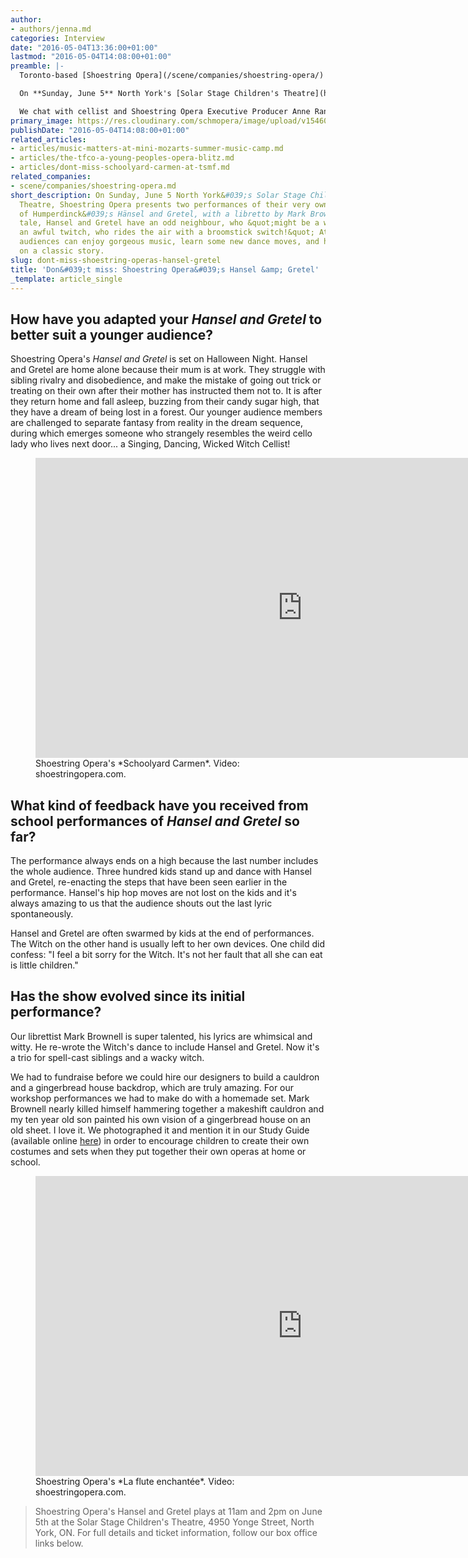 ```yaml
---
author:
- authors/jenna.md
categories: Interview
date: "2016-05-04T13:36:00+01:00"
lastmod: "2016-05-04T14:08:00+01:00"
preamble: |-
  Toronto-based [Shoestring Opera](/scene/companies/shoestring-opera/) has been busy bringing opera to young audiences since 2004. They adapt classic works like *Carmen* and *The Magic Flute*, condense them to about 45 minutes in length, and spin the stories so they're entertaining, accessible, and appealing to kids. The results include "glorious music, madcap humour and great storytelling. Irresistible to all ages!"

  On **Sunday, June 5** North York's [Solar Stage Children's Theatre](http://solarstage.on.ca/index.html), Shoestring Opera presents two performances of their very own adaptation of Humperdinck's *Hänsel and Gretel*, with a libretto by Mark Brownell. In their tale, Hansel and Gretel have an odd neighbour, who "might be a witch, with an awful twitch, who rides the air with a broomstick switch!" At 11am and 2pm, audiences can enjoy gorgeous music, learn some new dance moves, and hear a new take on a classic story.

  We chat with cellist and Shoestring Opera Executive Producer Anne Rankin, about their upcoming *Hansel and Gretel*, and the fun of tailoring grown-up operas for young listeners.
primary_image: https://res.cloudinary.com/schmopera/image/upload/v1546053071/media/2018/12/2016-05-05---HGDancingWitch.jpg
publishDate: "2016-05-04T14:08:00+01:00"
related_articles:
- articles/music-matters-at-mini-mozarts-summer-music-camp.md
- articles/the-tfco-a-young-peoples-opera-blitz.md
- articles/dont-miss-schoolyard-carmen-at-tsmf.md
related_companies:
- scene/companies/shoestring-opera.md
short_description: On Sunday, June 5 North York&#039;s Solar Stage Children&#039;s
  Theatre, Shoestring Opera presents two performances of their very own adaptation
  of Humperdinck&#039;s Hänsel and Gretel, with a libretto by Mark Brownell. In their
  tale, Hansel and Gretel have an odd neighbour, who &quot;might be a witch, with
  an awful twitch, who rides the air with a broomstick switch!&quot; At 11am and 2pm,
  audiences can enjoy gorgeous music, learn some new dance moves, and hear a new take
  on a classic story.
slug: dont-miss-shoestring-operas-hansel-gretel
title: 'Don&#039;t miss: Shoestring Opera&#039;s Hansel &amp; Gretel'
_template: article_single
---
```

## How have you adapted your *Hansel and Gretel* to better suit a younger audience?

Shoestring Opera's *Hansel and Gretel* is set on Halloween Night. Hansel and Gretel are home alone because their mum is at work. They struggle with sibling rivalry and disobedience, and make the mistake of going out trick or treating on their own after their mother has instructed them not to. It is after they return home and fall asleep, buzzing from their candy sugar high, that they have a dream of being lost in a forest. Our younger audience members are challenged to separate fantasy from reality in the dream sequence, during which emerges someone who strangely resembles the weird cello lady who lives next door... a Singing, Dancing, Wicked Witch Cellist!

<figure data-type="video">
<iframe width="853" height="480" src="https://www.youtube.com/embed/Ln8gko2HaxA" frameborder="0" allowfullscreen></iframe>
<figcaption>Shoestring Opera's *Schoolyard Carmen*. Video: shoestringopera.com.</figcaption>
</figure>

## What kind of feedback have you received from school performances of *Hansel and Gretel* so far? 

The performance always ends on a high because the last number includes the whole audience.  Three hundred kids stand up and dance with Hansel and Gretel, re-enacting the steps that have been seen earlier in the performance. Hansel's hip hop moves are not lost on the kids and it's always amazing to us that the audience shouts out the last lyric spontaneously.

Hansel and Gretel are often swarmed by kids at the end of performances. The Witch on the other hand is usually left to her own devices. One child did confess: "I feel a bit sorry for the Witch. It's not her fault that all she can eat is little children."  

## Has the show evolved since its initial performance?

Our librettist Mark Brownell is super talented, his lyrics are whimsical and witty. He re-wrote the Witch's dance to include Hansel and Gretel. Now it's a trio for spell-cast siblings and a wacky witch. 

We had to fundraise before we could hire our designers to build a cauldron and a gingerbread house backdrop, which are truly amazing. For our workshop performances we had to make do with a homemade set. Mark Brownell nearly killed himself hammering together a makeshift cauldron and my ten year old son painted his own vision of a gingerbread house on an old sheet. I love it. We photographed it and mention it in our Study Guide (available online [here](http://shoestringopera.com/pdf/Hansel+GretelSG.pdf)) in order to encourage children to create their own costumes and sets when they put together their own operas at home or school.

<figure data-type="video">
<iframe width="853" height="480" src="https://www.youtube.com/embed/qR4eEl8uLV0" frameborder="0" allowfullscreen></iframe>
<figcaption>Shoestring Opera's *La flute enchantée*. Video: shoestringopera.com.</figcaption>
</figure>

>Shoestring Opera's Hansel and Gretel plays at 11am and 2pm on June 5th at the Solar Stage Children's Theatre, 4950 Yonge Street, North York, ON. For full details and ticket information, follow our box office links below.